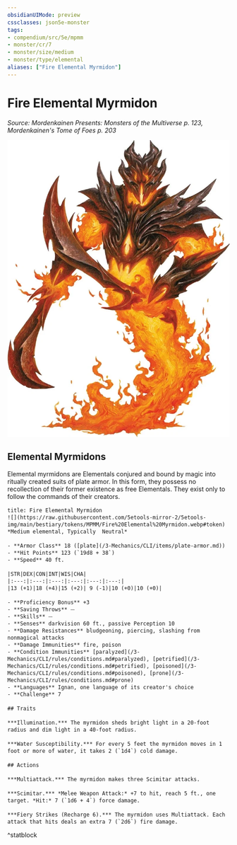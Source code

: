 ```yaml
---
obsidianUIMode: preview
cssclasses: json5e-monster
tags:
- compendium/src/5e/mpmm
- monster/cr/7
- monster/size/medium
- monster/type/elemental
aliases: ["Fire Elemental Myrmidon"]
---
```

# Fire Elemental Myrmidon
*Source: Mordenkainen Presents: Monsters of the Multiverse p. 123, Mordenkainen's Tome of Foes p. 203*  

![](https://raw.githubusercontent.com/5etools-mirror-2/5etools-img/main/bestiary/MPMM/Fire%20Elemental%20Myrmidon.webp#right)  
## Elemental Myrmidons

Elemental myrmidons are Elementals conjured and bound by magic into ritually created suits of plate armor. In this form, they possess no recollection of their former existence as free Elementals. They exist only to follow the commands of their creators.


```ad-statblock
title: Fire Elemental Myrmidon
![](https://raw.githubusercontent.com/5etools-mirror-2/5etools-img/main/bestiary/tokens/MPMM/Fire%20Elemental%20Myrmidon.webp#token)
*Medium elemental, Typically  Neutral*

- **Armor Class** 18 ([plate](/3-Mechanics/CLI/items/plate-armor.md))
- **Hit Points** 123 (`19d8 + 38`) 
- **Speed** 40 ft.

|STR|DEX|CON|INT|WIS|CHA|
|:---:|:---:|:---:|:---:|:---:|:---:|
|13 (+1)|18 (+4)|15 (+2)| 9 (-1)|10 (+0)|10 (+0)|

- **Proficiency Bonus** +3
- **Saving Throws** ⏤
- **Skills** ⏤
- **Senses** darkvision 60 ft., passive Perception 10
- **Damage Resistances** bludgeoning, piercing, slashing from nonmagical attacks
- **Damage Immunities** fire, poison
- **Condition Immunities** [paralyzed](/3-Mechanics/CLI/rules/conditions.md#paralyzed), [petrified](/3-Mechanics/CLI/rules/conditions.md#petrified), [poisoned](/3-Mechanics/CLI/rules/conditions.md#poisoned), [prone](/3-Mechanics/CLI/rules/conditions.md#prone)
- **Languages** Ignan, one language of its creator's choice
- **Challenge** 7

## Traits

***Illumination.*** The myrmidon sheds bright light in a 20-foot radius and dim light in a 40-foot radius.

***Water Susceptibility.*** For every 5 feet the myrmidon moves in 1 foot or more of water, it takes 2 (`1d4`) cold damage.

## Actions

***Multiattack.*** The myrmidon makes three Scimitar attacks.

***Scimitar.*** *Melee Weapon Attack:* +7 to hit, reach 5 ft., one target. *Hit:* 7 (`1d6 + 4`) force damage.

***Fiery Strikes (Recharge 6).*** The myrmidon uses Multiattack. Each attack that hits deals an extra 7 (`2d6`) fire damage.
```
^statblock
